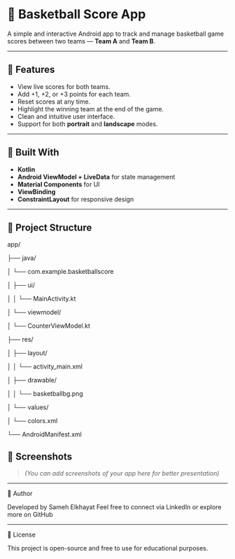 # 🏀 Basketball Score App

A simple and interactive Android app to track and manage basketball game scores between two teams — **Team A** and **Team B**.

---

## 📱 Features

- View live scores for both teams.
- Add +1, +2, or +3 points for each team.
- Reset scores at any time.
- Highlight the winning team at the end of the game.
- Clean and intuitive user interface.
- Support for both **portrait** and **landscape** modes.

---

## 🧠 Built With

- **Kotlin**
- **Android ViewModel + LiveData** for state management
- **Material Components** for UI
- **ViewBinding**
- **ConstraintLayout** for responsive design

---

## 📁 Project Structure

app/

├── java/

│ └── com.example.basketballscore

│ ├── ui/

│ │ └── MainActivity.kt

│ └── viewmodel/

│ └── CounterViewModel.kt

├── res/

│ ├── layout/

│ │ └── activity_main.xml

│ ├── drawable/

│ │ └── basketballbg.png

│ └── values/

│ └── colors.xml

└── AndroidManifest.xml


## 📸 Screenshots

> *(You can add screenshots of your app here for better presentation)*

---

🙋 Author

Developed by Sameh Elkhayat
Feel free to connect via LinkedIn or explore more on GitHub


---

📄 License

This project is open-source and free to use for educational purposes.

